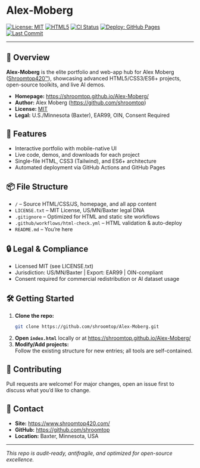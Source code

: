# Alex-Moberg

[![License: MIT](https://img.shields.io/badge/License-MIT-blue.svg)](LICENSE.txt)
[![HTML5](https://img.shields.io/badge/built%20with-HTML5-orange)](https://shroomtop.github.io/Alex-Moberg/)
[![CI Status](https://github.com/shroomtop/Alex-Moberg/actions/workflows/html-check.yml/badge.svg)](https://github.com/shroomtop/Alex-Moberg/actions)
[![Deploy: GitHub Pages](https://img.shields.io/github/deployments/shroomtop/Alex-Moberg/github-pages?label=github%20pages)](https://shroomtop.github.io/Alex-Moberg/)
[![Last Commit](https://img.shields.io/github/last-commit/shroomtop/Alex-Moberg.svg)](https://github.com/shroomtop/Alex-Moberg/commits/main)

---

## 🚀 Overview

**Alex-Moberg** is the elite portfolio and web-app hub for Alex Moberg ([Shroomtop420™](https://github.com/shroomtop)), showcasing advanced HTML5/CSS3/ES6+ projects, open-source toolkits, and live AI demos.

- **Homepage:** <https://shroomtop.github.io/Alex-Moberg/>
- **Author:** Alex Moberg (<https://github.com/shroomtop>)
- **License:** [MIT](LICENSE.txt)
- **Legal:** U.S./Minnesota (Baxter), EAR99, OIN, Consent Required

## 🧩 Features

- Interactive portfolio with mobile-native UI
- Live code, demos, and downloads for each project
- Single-file HTML, CSS3 (Tailwind), and ES6+ architecture
- Automated deployment via GitHub Actions and GitHub Pages

## 📦 File Structure

- `/` – Source HTML/CSS/JS, homepage, and all app content
- `LICENSE.txt` – MIT License, US/MN/Baxter legal DNA
- `.gitignore` – Optimized for HTML and static site workflows
- `.github/workflows/html-check.yml` – HTML validation & auto-deploy
- `README.md` – You’re here

## 🔒 Legal & Compliance

- Licensed MIT (see LICENSE.txt)
- Jurisdiction: US/MN/Baxter | Export: EAR99 | OIN-compliant
- Consent required for commercial redistribution or AI dataset usage

## 🛠️ Getting Started

1. **Clone the repo:**
   ```bash
   git clone https://github.com/shroomtop/Alex-Moberg.git
   ```
2. **Open `index.html`** locally or at <https://shroomtop.github.io/Alex-Moberg/>
3. **Modify/Add projects:**  
   Follow the existing structure for new entries; all tools are self-contained.

## 🧠 Contributing

Pull requests are welcome! For major changes, open an issue first to discuss what you’d like to change.

## 📢 Contact

- **Site:** <https://www.shroomtop420.com/>
- **GitHub:** <https://github.com/shroomtop>
- **Location:** Baxter, Minnesota, USA

---

*This repo is audit-ready, antifragile, and optimized for open-source excellence.*
